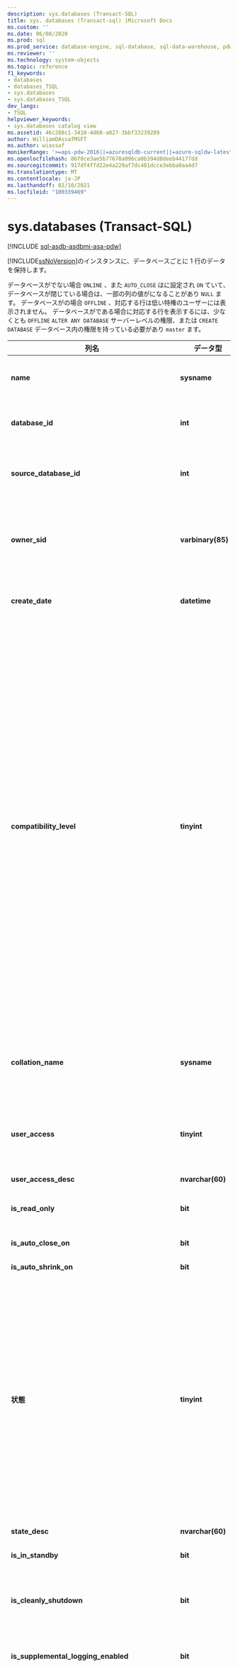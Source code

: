 ```yaml
---
description: sys.databases (Transact-SQL)
title: sys. databases (Transact-sql) |Microsoft Docs
ms.custom: ''
ms.date: 06/08/2020
ms.prod: sql
ms.prod_service: database-engine, sql-database, sql-data-warehouse, pdw
ms.reviewer: ''
ms.technology: system-objects
ms.topic: reference
f1_keywords:
- databases
- databases_TSQL
- sys.databases
- sys.databases_TSQL
dev_langs:
- TSQL
helpviewer_keywords:
- sys.databases catalog view
ms.assetid: 46c288c1-3410-4d68-a027-3bbf33239289
author: WilliamDAssafMSFT
ms.author: wiassaf
monikerRange: '>=aps-pdw-2016||=azuresqldb-current||=azure-sqldw-latest||>=sql-server-2016||>=sql-server-linux-2017||=azuresqldb-mi-current'
ms.openlocfilehash: 86f0ce3ae5b77678a096ca0b394d8deeb44177dd
ms.sourcegitcommit: 917df4ffd22e4a229af7dc481dcce3ebba0aa4d7
ms.translationtype: MT
ms.contentlocale: ja-JP
ms.lasthandoff: 02/10/2021
ms.locfileid: "100339469"
---
```

# <a name="sysdatabases-transact-sql"></a>sys.databases (Transact-SQL)

[!INCLUDE [sql-asdb-asdbmi-asa-pdw](../../includes/applies-to-version/sql-asdb-asdbmi-asa-pdw.md)]

[!INCLUDE[ssNoVersion](../../includes/ssnoversion-md.md)]のインスタンスに、データベースごとに 1 行のデータを保持します。  
  
データベースがでない場合 `ONLINE` 、また `AUTO_CLOSE` はに設定され `ON` ていて、データベースが閉じている場合は、一部の列の値がになることがあり `NULL` ます。 データベースがの場合 `OFFLINE` 、対応する行は低い特権のユーザーには表示されません。 データベースがである場合に対応する行を表示するには、少なくとも `OFFLINE` `ALTER ANY DATABASE` サーバーレベルの権限、または `CREATE DATABASE` データベース内の権限を持っている必要があり `master` ます。  
  
|列名|データ型|説明|  
|-----------------|---------------|-----------------|  
|**name**|**sysname**|のインスタンス内 [!INCLUDE[ssNoVersion](../../includes/ssnoversion-md.md)] またはサーバー内で一意のデータベースの名前 [!INCLUDE[ssSDSfull](../../includes/sssdsfull-md.md)] 。|  
|**database_id**|**int**|[!INCLUDE[ssNoVersion](../../includes/ssnoversion-md.md)] のインスタンス内、または [!INCLUDE[ssSDSfull](../../includes/sssdsfull-md.md)] サーバー内で一意な、データベースの識別子。|  
|**source_database_id**|**int**|NULL 以外 = このデータベース スナップショットのソース データベースの ID です。<br /> NULL = データベース スナップショットではありません。|  
|**owner_sid**|**varbinary(85)**|サーバーに登録したデータベースの外部所有者の SID (セキュリティ識別子) です。 データベースを所有できるユーザーの詳細については、「alter [authorization](../../t-sql/statements/alter-authorization-transact-sql.md)」の「 **alter authorization for databases** 」セクションを参照してください。|  
|**create_date**|**datetime**|データベースの作成または名前の変更を行った日付です。 **Tempdb** の場合は、サーバーが再起動されるたびにこの値が変更されます。|  
|**compatibility_level**|**tinyint**|動作に互換性のある [!INCLUDE[ssNoVersion](../../includes/ssnoversion-md.md)] のバージョンに対応する整数です。<br /><br /><table border="0"><tr><td>**Value**</td><td>**適用対象**</td></tr><tr><td>70</td><td>[!INCLUDE[ssNoVersion](../../includes/ssnoversion-md.md)] 7.0 ~ [!INCLUDE[ssKatmai](../../includes/sskatmai-md.md)]</td></tr><tr><td>80</td><td>[!INCLUDE[ssVersion2000](../../includes/ssversion2000-md.md)] 行い [!INCLUDE[ssKilimanjaro](../../includes/sskilimanjaro-md.md)]</td></tr><tr><td>90</td><td>[!INCLUDE[ssKatmai](../../includes/sskatmai-md.md)] 行い [!INCLUDE[ssSQL11](../../includes/sssql11-md.md)]</td></tr><tr><td>100</td><td>[!INCLUDE[ssNoVersion](../../includes/ssnoversion-md.md)] (開始値 [!INCLUDE[ssKatmai](../../includes/sskatmai-md.md)]) および [!INCLUDE[ssSDSfull](../../includes/sssdsfull-md.md)]</td></tr><tr><td>110</td><td>[!INCLUDE[ssNoVersion](../../includes/ssnoversion-md.md)] (開始値 [!INCLUDE[ssSQL11](../../includes/sssql11-md.md)]) および [!INCLUDE[ssSDSfull](../../includes/sssdsfull-md.md)]</td></tr><tr><td>120</td><td>[!INCLUDE[ssNoVersion](../../includes/ssnoversion-md.md)] (開始値 [!INCLUDE[ssSQL14](../../includes/sssql14-md.md)]) および [!INCLUDE[ssSDSfull](../../includes/sssdsfull-md.md)]</td></tr><tr><td>130</td><td>[!INCLUDE[ssNoVersion](../../includes/ssnoversion-md.md)] (開始値 [!INCLUDE[sssql16-md](../../includes/sssql16-md.md)]) および [!INCLUDE[ssSDSfull](../../includes/sssdsfull-md.md)]</td></tr><tr><td>140</td><td>[!INCLUDE[ssNoVersion](../../includes/ssnoversion-md.md)] (開始値 [!INCLUDE[ssSQL17](../../includes/sssql17-md.md)]) および [!INCLUDE[ssSDSfull](../../includes/sssdsfull-md.md)]</td></tr><tr><td>150</td><td>[!INCLUDE[ssNoVersion](../../includes/ssnoversion-md.md)] (開始値 [!INCLUDE[sql-server-2019](../../includes/sssql19-md.md)]) および [!INCLUDE[ssSDSfull](../../includes/sssdsfull-md.md)]</td></tr></table>|  
|**collation_name**|**sysname**|データベースの照合順序です。 データベースの既定の照合順序として機能します。<br /> NULL = データベースがオンラインでないか、AUTO_CLOSE が ON に設定されていて、データベースが閉じています。|  
|**user_access**|**tinyint**|ユーザー アクセス設定です。<br /> 0 = MULTI_USER が指定されています。<br /> 1 = SINGLE_USER が指定されています。<br /> 2 = RESTRICTED_USER が指定されています。|  
|**user_access_desc**|**nvarchar(60)**|ユーザー アクセス設定の説明です。|  
|**is_read_only**|**bit**|1 = データベースは READ_ONLY です。<br /> 0 = データベースは READ_WRITE です。|  
|**is_auto_close_on**|**bit**|1 = AUTO_CLOSE は ON です。<br /> 0 = AUTO_CLOSE は OFF です。|  
|**is_auto_shrink_on**|**bit**|1 = AUTO_SHRINK は ON です。<br /> 0 = AUTO_SHRINK は OFF です。|  
|**状態**|**tinyint**|**Value**<br /> 0 = ONLINE <br /> 1 = 復元中 <br /> 2 = 回復 <sup>1</sup><br /> 3 = RECOVERY_PENDING <sup>1</sup><br /> 4 = 問題あり <br /> 5 = 緊急 <sup>1</sup><br /> 6 = オフライン <sup>1</sup><br /> 7 = コピー <sup>2</sup> <br /> 10 = OFFLINE_SECONDARY <sup>2</sup> <br /><br /> **注:** Always On データベースの場合は、 `database_state` sys.dm_hadr_database_replica_states の列または列に対してクエリを実行 `database_state_desc` します。 [](../../relational-databases/system-dynamic-management-views/sys-dm-hadr-database-replica-states-transact-sql.md)<br /><br /><sup>1</sup> **に適用さ** れます: [!INCLUDE[ssNoVersion](../../includes/ssnoversion-md.md)] (以降 [!INCLUDE[ssKatmai](../../includes/sskatmai-md.md)] ) および [!INCLUDE[ssSDSfull](../../includes/sssdsfull-md.md)]<br /><sup>2</sup> **に適用さ** れます。 [!INCLUDE[ssSDSfull](../../includes/sssdsfull-md.md)][!INCLUDE[ssGeoDR](../../includes/ssgeodr-md.md)]|  
|**state_desc**|**nvarchar(60)**|データベースの状態の説明。 「状態」を参照してください。|  
|**is_in_standby**|**bit**|データベースは、復元ログに対し、読み取り専用です。|  
|**is_cleanly_shutdown**|**bit**|1 = データベースはクリーンにシャットダウンされ、起動時に復旧処理は必要ありません。<br /> 0 = データベースはクリーンにシャットダウンされなかったため、起動時に復旧処理が必要です。|  
|**is_supplemental_logging_enabled**|**bit**|1 = SUPPLEMENTAL_LOGGING は ON です。<br /> 0 = SUPPLEMENTAL_LOGGING は OFF です。|  
|**snapshot_isolation_state**|**tinyint**|ALLOW_SNAPSHOT_ISOLATION オプションによって設定された、許可されているスナップショット分離トランザクションの状態。<br /> 0 = スナップショット分離の状態は OFF です (既定)。 スナップショット分離は許可されていません。<br /> 1 = スナップショット分離の状態は ON です。 スナップショット分離は許可されています。<br /> 2 = スナップショット分離状態はオフ状態に遷移中です。 すべてのトランザクションで、その変更がバージョン管理されます。 スナップショット分離を使用して新しいトランザクションを開始することはできません。 ALTER DATABASE が実行されたときにアクティブだったすべてのトランザクションが完了するまで、データベースは OFF に移行中の状態となります。<br /> 3 = スナップショット分離の状態はオン状態に遷移中です。 新しいトランザクションでは、変更がバージョン管理されます。 スナップショット分離の状態が 1 (ON) になるまで、トランザクションでスナップショット分離を使用することはできません。 ALTER DATABASE が実行されたときにアクティブだったすべての更新トランザクションが完了するまで、データベースは状態に遷移したままになります。|  
|**snapshot_isolation_state_desc**|**nvarchar(60)**|ALLOW_SNAPSHOT_ISOLATION オプションによって設定された、許可されているスナップショット分離トランザクションの状態の説明。|  
|**is_read_committed_snapshot_on**|**bit**|1 = READ_COMMITTED_SNAPSHOT オプションは ON です。 READ COMMITTED 分離レベルでの読み取り操作は、スナップショット スキャンに基づいており、ロックを取得しません。<br /> 0 = READ_COMMITTED_SNAPSHOT オプションは OFF です (既定)。 Read committed 分離レベルでの読み取り操作では、共有ロックが使用されます。|  
|**recovery_model**|**tinyint**|選択される復旧モデルです。<br /> 1 = FULL<br /> 2 = BULK_LOGGED<br /> 3 = SIMPLE|  
|**recovery_model_desc**|**nvarchar(60)**|選択された復旧モデルの説明です。|  
|**page_verify_option**|**tinyint**|PAGE_VERIFY オプションの設定です。<br /> 0 = NONE<br /> 1 = TORN_PAGE_DETECTION<br /> 2 = CHECKSUM|  
|**page_verify_option_desc**|**nvarchar(60)**|PAGE_VERIFY オプション設定の説明です。|  
|**is_auto_create_stats_on**|**bit**|1 = AUTO_CREATE_STATISTICS は ON です。<br /> 0 = AUTO_CREATE_STATISTICS は OFF です。|  
|**is_auto_create_stats_incremental_on**|**bit**|自動統計の増分オプションの既定の設定を示します。<br /> 0 = 自動作成の統計は非増分です。<br /> 1 = 可能な場合は、自動作成の統計情報は増分されます。<br /> **適用対象**: [!INCLUDE[ssNoVersion](../../includes/ssnoversion-md.md)] ([!INCLUDE[ssSQL14](../../includes/sssql14-md.md)] 以降)。|  
|**is_auto_update_stats_on**|**bit**|1 = AUTO_UPDATE_STATISTICS は ON です。<br /> 0 = AUTO_UPDATE_STATISTICS は OFF です。|  
|**is_auto_update_stats_async_on**|**bit**|1 = AUTO_UPDATE_STATISTICS_ASYNC は ON です。<br /> 0 = AUTO_UPDATE_STATISTICS_ASYNC は OFF です。|  
|**is_ansi_null_default_on**|**bit**|1 = ANSI_NULL_DEFAULT は ON です。<br /> 0 = ANSI_NULL_DEFAULT は OFF です。|  
|**is_ansi_nulls_on**|**bit**|1 = ANSI_NULLS は ON です。<br /> 0 = ANSI_NULLS は OFF です。|  
|**is_ansi_padding_on**|**bit**|1 = ANSI_PADDING は ON です。<br /> 0 = ANSI_PADDING は OFF です。|  
|**is_ansi_warnings_on**|**bit**|1 = ANSI_WARNINGS は ON です。<br /> 0 = ANSI_WARNINGS は OFF です。|  
|**is_arithabort_on**|**bit**|1 = ARITHABORT は ON です。<br /> 0 = ARITHABORT は OFF です。|  
|**is_concat_null_yields_null_on**|**bit**|1 = CONCAT_NULL_YIELDS_NULL は ON です。<br /> 0 = CONCAT_NULL_YIELDS_NULL は OFF です。|  
|**is_numeric_roundabort_on**|**bit**|1 = NUMERIC_ROUNDABORT は ON です。<br /> 0 = NUMERIC_ROUNDABORT は OFF です。|  
|**is_quoted_identifier_on**|**bit**|1 = QUOTED_IDENTIFIER は ON です。<br /> 0 = QUOTED_IDENTIFIER は OFF です。|  
|**is_recursive_triggers_on**|**bit**|1 = RECURSIVE_TRIGGERS は ON です。<br /> 0 = RECURSIVE_TRIGGERS は OFF です。|  
|**is_cursor_close_on_commit_on**|**bit**|1 = CURSOR_CLOSE_ON_COMMIT は ON です。<br /> 0 = CURSOR_CLOSE_ON_COMMIT は OFF です。|  
|**is_local_cursor_default**|**bit**|1 = CURSOR_DEFAULT はローカルです。<br /> 0 = CURSOR_DEFAULT はグローバルです。|  
|**is_fulltext_enabled**|**bit**|1 = データベースに対してフルテキストが有効です。<br /> 0 = データベースに対してフルテキストが無効です。|  
|**is_trustworthy_on**|**bit**|1 = データベースは信頼できるものとしてマークされています。<br /> 0 = データベースは信頼できるものとしてマークされていません。<br /> 既定では、復元またはアタッチされたデータベースの信頼が有効になっていません。|  
|**is_db_chaining_on**|**bit**|1 = 複数データベースの組み合わせ所有権は ON です。<br /> 0 = 複数データベースの組み合わせ所有権は OFF です。|  
|**is_parameterization_forced**|**bit**|1 = パラメーター化は FORCED です。<br /> 0 = パラメーター化は SIMPLE です。|  
|**is_master_key_encrypted_by_server**|**bit**|1 = データベースは暗号化されたマスター キーを保有しています。<br /> 0 = データベースは暗号化されたマスター キーを保有していません。|  
|**is_query_store_on**|**bit**|1 = このデータベースに対してクエリストアが有効になっています。 [Sys.database_query_store_options](../../relational-databases/system-catalog-views/sys-database-query-store-options-transact-sql.md)をオンにして、クエリのストアの状態を表示します。<br /> 0 = クエリストアが有効になっていません<br /> **適用対象**: [!INCLUDE[ssNoVersion](../../includes/ssnoversion-md.md)] ([!INCLUDE[sssql16-md](../../includes/sssql16-md.md)] 以降)。|  
|**is_published**|**bit**|1 = データベースは、トランザクション レプリケーション トポロジまたはスナップショット レプリケーション トポロジにおけるパブリケーション データベースです。<br /> 0 = パブリケーション データベースではありません。|  
|**is_subscribed**|**bit**|この列は使用されません。 データベースのサブスクライバーの状態に関係なく、常に 0 を返します。|  
|**is_merge_published**|**bit**|1 = データベースは、マージ レプリケーション トポロジにおけるパブリケーション データベースです。<br /> 0 = マージ レプリケーション トポロジにおけるパブリケーション データベースではありません。|  
|**is_distributor**|**bit**|1 = データベースは、レプリケーション トポロジにおけるディストリビューション データベースです。<br /> 0 = レプリケーション トポロジにおけるディストリビューション データベースではありません。|  
|**is_sync_with_backup**|**bit**|1 = データベースはバックアップとのレプリケーション同期用に設定されています。<br /> 0 = バックアップとのレプリケーション同期用に設定されていません。|  
|**service_broker_guid**|**uniqueidentifier**|このデータベースの Service Broker の識別子です。 ルーティング テーブルでターゲットの **broker_instance** として使用されます。|  
|**is_broker_enabled**|**bit**|1 = このデータベースのブローカーは現在メッセージを送受信中です。<br /> 0 = このデータベースでは、すべての送信メッセージは転送キューにとどまり、受信メッセージはキューに配置されません。<br /> 既定では、復元されたデータベースまたはアタッチされたデータベースでは、ブローカーは無効になります。 ただし、フェールオーバー後にブローカーが有効になるデータベース ミラーリングは例外です。|  
|**log_reuse_wait**|**tinyint**|トランザクションログ領域の再利用は、現在、最後のチェックポイントの時点で、次のいずれかを待機しています。 これらの値の詳細については、 [トランザクションログ](../../relational-databases/logs/the-transaction-log-sql-server.md)を参照してください。<br /> **Value**<br /> 0 = なし<br /> 1 = チェックポイント (データベースが復旧モデルを使用していて、メモリ最適化データファイルグループがある場合、列がまたはであることを確認する必要があります `log_reuse_wait` `checkpoint` `xtp_checkpoint` ) <sup>1</sup><br /> 2 = ログバックアップ <sup>1</sup><br /> 3 = アクティブなバックアップまたは復元 <sup>1</sup><br /> 4 = アクティブなトランザクション <sup>1</sup><br /> 5 = データベースミラーリング <sup>1</sup><br /> 6 = レプリケーション <sup>1</sup><br /> 7 = データベーススナップショットの作成 <sup>1</sup><br /> 8 = ログスキャン <br /> 9 = Always On 可用性グループセカンダリレプリカは、このデータベースのトランザクションログレコードを対応するセカンダリデータベースに適用します。 <sup>2</sup><br /> 9 = その他 (一時的) <sup>3</sup><br /> 10 = 内部使用のみ <sup>2</sup><br /> 11 = 内部使用のみ <sup>2</sup><br /> 12 = 内部使用のみ <sup>2</sup><br /> 13 = 最も古いページ <sup>2</sup><br /> 14 = その他 <sup>2</sup><br />  16 = XTP_CHECKPOINT (データベースが復旧モデルを使用していて、メモリ最適化データファイルグループがある場合、列がまたはであることを確認する必要があります `log_reuse_wait` `checkpoint` `xtp_checkpoint` ) <sup>4</sup><br /><br /><sup>1</sup> **に適用さ** れます: [!INCLUDE[ssNoVersion](../../includes/ssnoversion-md.md)] (以降 [!INCLUDE[ssKatmai](../../includes/sskatmai-md.md)] )<br /><sup>2</sup> **に適用さ** れます: [!INCLUDE[ssNoVersion](../../includes/ssnoversion-md.md)] (以降 [!INCLUDE[ssSQL11](../../includes/sssql11-md.md)] )<br /><sup>3</sup> **に適用さ** れます: [!INCLUDE[ssNoVersion](../../includes/ssnoversion-md.md)] (およびを含む [!INCLUDE[ssKilimanjaro](../../includes/ssKilimanjaro-md.md)] )<br /><sup>4</sup> **に適用さ** れます: [!INCLUDE[ssNoVersion](../../includes/ssnoversion-md.md)] (以降 [!INCLUDE[ssSQL14](../../includes/sssql14-md.md)] )|  
|**log_reuse_wait_desc**|**nvarchar(60)**|前回のチェックポイントの時点で現在待機中の、トランザクション ログ領域の再利用の理由の説明です。|  
|**is_date_correlation_on**|**bit**|1 = DATE_CORRELATION_OPTIMIZATION は ON です。<br /> 0 = DATE_CORRELATION_OPTIMIZATION は OFF です。|  
|**is_cdc_enabled**|**bit**|1 = データベースで変更データ キャプチャが有効になっています。 詳細については、「 [sys.sp_cdc_enable_db &#40;transact-sql&#41;](../../relational-databases/system-stored-procedures/sys-sp-cdc-enable-db-transact-sql.md)」を参照してください。|  
|**is_encrypted**|**bit**|データベースが暗号化されているかどうかを示します (は、句を使用して最後に設定された状態を反映し `ALTER DATABASE SET ENCRYPTION` ます)。 値は、次のいずれかです。<br /> 1 = 暗号化<br /> 0 = 暗号化されていない<br /> データベース暗号化の詳細については、「[Transparent Data Encryption &#40;TDE&#41;](../../relational-databases/security/encryption/transparent-data-encryption.md)」を参照してください。<br /> データベースの暗号化が解除されている場合、には `is_encrypted` 値0が表示されます。 [動的管理ビューの [sys.dm_database_encryption_keys](../../relational-databases/system-dynamic-management-views/sys-dm-database-encryption-keys-transact-sql.md) ] を使用すると、暗号化プロセスの状態を確認できます。|  
|**is_honor_broker_priority_on**|**bit**|データベースがメッセージ交換の優先度を優先するかどうかを示します (句を使用して最後に設定された状態を反映し `ALTER DATABASE SET HONOR_BROKER_PRIORITY` ます)。 値は、次のいずれかです。<br /> 1 = HONOR_BROKER_PRIORITY は ON です。<br /> 0 = HONOR_BROKER_PRIORITY は OFF です。<br /> 既定では、復元またはアタッチされたデータベースの broker の優先度はオフになっています。|  
|**replica_id**|**uniqueidentifier**|データベースが参加している可用性グループ (存在する場合) のローカル [!INCLUDE[ssHADR](../../includes/sshadr-md.md)] 可用性レプリカの一意の識別子です。<br /> NULL = データベースは可用性グループの可用性レプリカの一部ではありません。<br /> **適用対象**: [!INCLUDE[ssNoVersion](../../includes/ssnoversion-md.md)] ([!INCLUDE[ssSQL11](../../includes/sssql11-md.md)] 以降) と [!INCLUDE[ssSDSfull](../../includes/sssdsfull-md.md)]|  
|**group_database_id**|**uniqueidentifier**|データベースが参加している Always On 可用性グループ (存在する場合) 内のデータベースの一意識別子。 **group_database_id** は、プライマリレプリカのこのデータベースと、データベースが可用性グループに参加しているすべてのセカンダリレプリカで同じです。<br /> NULL = データベースは、どの可用性グループの可用性レプリカの一部でもありません。<br /> **適用対象**: [!INCLUDE[ssNoVersion](../../includes/ssnoversion-md.md)] ([!INCLUDE[ssSQL11](../../includes/sssql11-md.md)] 以降) および [!INCLUDE[ssSDSfull](../../includes/sssdsfull-md.md)]|  
|**resource_pool_id**|**int**|このデータベースにマップされているリソースプールの id。 このリソースプールは、このデータベース内のメモリ最適化テーブルで使用できるメモリの合計を制御します。<br /> **適用対象**: [!INCLUDE[ssNoVersion](../../includes/ssnoversion-md.md)] (以降 [!INCLUDE[ssSQL14](../../includes/sssql14-md.md)] )|  
|**default_language_lcid**|**smallint**|包含データベースの既定の言語のローカル ID (LCID) を示します。<br /> **注:** の [default Language サーバー構成オプションの構成](../../database-engine/configure-windows/configure-the-default-language-server-configuration-option.md) として機能し `sp_configure` ます。 非包含データベースの場合、この値は **null** です。<br /> **適用対象**: [!INCLUDE[ssNoVersion](../../includes/ssnoversion-md.md)] ([!INCLUDE[ssSQL11](../../includes/sssql11-md.md)] 以降) および [!INCLUDE[ssSDSfull](../../includes/sssdsfull-md.md)]|  
|**default_language_name**|**nvarchar(128)**|包含データベースの既定の言語を示します。<br /> 非包含データベースの場合、この値は **null** です。<br /> **適用対象**: [!INCLUDE[ssNoVersion](../../includes/ssnoversion-md.md)] ([!INCLUDE[ssSQL11](../../includes/sssql11-md.md)] 以降) と [!INCLUDE[ssSDSfull](../../includes/sssdsfull-md.md)]|  
|**default_fulltext_language_lcid**|**int**|包含データベースの既定のフルテキスト言語のロケール id (lcid) を示します。<br /> **注:** 既定の [フルテキスト言語サーバー構成オプション](../../database-engine/configure-windows/configure-the-default-full-text-language-server-configuration-option.md) の既定の構成として機能 `sp_configure` します。 非包含データベースの場合、この値は **null** です。<br /> **適用対象**: [!INCLUDE[ssNoVersion](../../includes/ssnoversion-md.md)] ([!INCLUDE[ssSQL11](../../includes/sssql11-md.md)] 以降) および [!INCLUDE[ssSDSfull](../../includes/sssdsfull-md.md)]|  
|**default_fulltext_language_name**|**nvarchar(128)**|包含データベースの既定のフルテキスト言語を示します。<br /> 非包含データベースの場合、この値は **null** です。<br /> **適用対象**: [!INCLUDE[ssNoVersion](../../includes/ssnoversion-md.md)] ([!INCLUDE[ssSQL11](../../includes/sssql11-md.md)] 以降) および [!INCLUDE[ssSDSfull](../../includes/sssdsfull-md.md)]|  
|**is_nested_triggers_on**|**bit**|包含データベースで入れ子になったトリガーが許可されるかどうかを示します。<br /> 0 = 入れ子になったトリガーは許可されません。<br /> 1 = 入れ子になったトリガーは許可されます。<br /> **注:** の関数は、の [nested Triggers サーバー構成オプションを構成](../../database-engine/configure-windows/configure-the-nested-triggers-server-configuration-option.md) し `sp_configure` ます。 非包含データベースの場合、この値は **null** です。 詳細については、「 [ transact-sql&#41;&#40;sys.configurations ](../../relational-databases/system-catalog-views/sys-configurations-transact-sql.md) を参照してください。<br /> **適用対象**: [!INCLUDE[ssNoVersion](../../includes/ssnoversion-md.md)] ([!INCLUDE[ssSQL11](../../includes/sssql11-md.md)] 以降) および [!INCLUDE[ssSDSfull](../../includes/sssdsfull-md.md)]|  
|**is_transform_noise_words_on**|**bit**|包含データベースでノイズ ワードを変換する必要があるかどうかを示します。<br /> 0 = ノイズ ワードは変換する必要がありません。<br /> 1 = ノイズ ワードは変換する必要があります。<br /> **注:** の [変換ノイズワードのサーバー構成オプション](../../database-engine/configure-windows/transform-noise-words-server-configuration-option.md) として機能し `sp_configure` ます。 非包含データベースの場合、この値は **null** です。 詳細については、「 [ transact-sql&#41;&#40;sys.configurations ](../../relational-databases/system-catalog-views/sys-configurations-transact-sql.md) を参照してください。<br /> **適用対象**: [!INCLUDE[ssNoVersion](../../includes/ssnoversion-md.md)] (以降 [!INCLUDE[ssSQL11](../../includes/sssql11-md.md)] )|  
|**two_digit_year_cutoff**|**smallint**|2 桁の数字を 4 桁の西暦として解釈する場合の区切りの年を表す 1753 ～ 9999 の範囲の数値を示します。<br /> **注:** の [2 桁表記の年の切り捨てサーバー構成オプションの構成](../../database-engine/configure-windows/configure-the-two-digit-year-cutoff-server-configuration-option.md) として機能し `sp_configure` ます。 非包含データベースの場合、この値は **null** です。 詳細については、「 [ transact-sql&#41;&#40;sys.configurations ](../../relational-databases/system-catalog-views/sys-configurations-transact-sql.md) を参照してください。<br /> **適用対象**: [!INCLUDE[ssNoVersion](../../includes/ssnoversion-md.md)] ([!INCLUDE[ssSQL11](../../includes/sssql11-md.md)] 以降) および [!INCLUDE[ssSDSfull](../../includes/sssdsfull-md.md)]|  
|**containment**|**tinyint not null**|データベースの包含状態を示します。<br />  0 = データベースの包含がオフです。 **適用対象**: [!INCLUDE[ssNoVersion](../../includes/ssnoversion-md.md)] ([!INCLUDE[ssSQL11](../../includes/sssql11-md.md)] 以降) および [!INCLUDE[ssSDSfull](../../includes/sssdsfull-md.md)]<br /> 1 = データベースは部分的な含有に **適用さ** れます: [!INCLUDE[ssNoVersion](../../includes/ssnoversion-md.md)] (以降 [!INCLUDE[ssSQL11](../../includes/sssql11-md.md)] )|  
|**containment_desc**|**nvarchar (60) not null**|データベースの包含状態を示します。<br /> NONE = 従来のデータベース (包含なし)<br /> PARTIAL = 部分的包含データベース<br /> **適用対象**: [!INCLUDE[ssNoVersion](../../includes/ssnoversion-md.md)] ([!INCLUDE[ssSQL11](../../includes/sssql11-md.md)] 以降) と [!INCLUDE[ssSDSfull](../../includes/sssdsfull-md.md)]|  
|**target_recovery_time_in_seconds**|**int**|データベースの推定復旧時間 (秒) です。 NULL 値は許可されます。<br /> **適用対象**: [!INCLUDE[ssNoVersion](../../includes/ssnoversion-md.md)] ([!INCLUDE[ssSQL11](../../includes/sssql11-md.md)] 以降) および [!INCLUDE[ssSDSfull](../../includes/sssdsfull-md.md)]|  
|**delayed_durability**|**int**|遅延持続性の設定:<br /> 0 = 無効<br /> 1 = 許可<br /> 2 = 強制<br /> 詳しくは、「[トランザクションの持続性の制御](../../relational-databases/logs/control-transaction-durability.md)」をご覧ください。<br /> **適用対象**: [!INCLUDE[ssNoVersion](../../includes/ssnoversion-md.md)] ([!INCLUDE[ssSQL14](../../includes/sssql14-md.md)] 以降) および [!INCLUDE[ssSDSfull](../../includes/sssdsfull-md.md)]。|  
|**delayed_durability_desc**|**nvarchar(60)**|遅延持続性の設定:<br /> DISABLED<br /> ALLOWED<br /> FORCED<br /> **適用対象**: [!INCLUDE[ssNoVersion](../../includes/ssnoversion-md.md)] ([!INCLUDE[ssSQL14](../../includes/sssql14-md.md)] 以降) および [!INCLUDE[ssSDSfull](../../includes/sssdsfull-md.md)]。|  
|**is_memory_optimized_elevate_to_snapshot_on**|**bit**|セッション設定 TRANSACTION ISOLATION LEVEL が低い分離レベル (READ COMMITTED または READ UNCOMMITTED) に設定されている場合は、SNAPSHOT 分離を使用してメモリ最適化テーブルにアクセスします。<br /> 1 = 最小分離レベルは SNAPSHOT です。<br /> 0 = 分離レベルは昇格されません。|  
|**is_federation_member**|**bit**|データベースがフェデレーションのメンバーであるかどうかを示します。<br /> **適用対象**: [!INCLUDE[ssSDSfull](../../includes/sssdsfull-md.md)]|  
|**is_remote_data_archive_enabled**|**bit**|データベースが拡張されているかどうかを示します。<br /> 0 = データベースは Stretch 対応ではありません。<br /> 1 = データベースは Stretch に対応しています。<br /> **適用対象**: [!INCLUDE[ssNoVersion](../../includes/ssnoversion-md.md)] (以降 [!INCLUDE[sssql16-md](../../includes/sssql16-md.md)] )<br /> 詳細については、「[Stretch Database](../../sql-server/stretch-database/stretch-database.md)」を参照してください。|  
|**is_mixed_page_allocation_on**|**bit**|データベース内のテーブルとインデックスが混合エクステントから初期ページを割り当てることができるかどうかを示します。<br /> 0 = データベース内のテーブルとインデックスは、常に最初のページを一様なエクステントから割り当てます。<br /> 1 = データベース内のテーブルとインデックスは、混合エクステントから初期ページを割り当てることができます。<br /> 詳細については、「 `SET MIXED_PAGE_ALLOCATION` [transact-sql&#41;&#40;の ALTER Database SET オプション ](../../t-sql/statements/alter-database-transact-sql-set-options.md)のオプション」を参照してください。<br /> **適用対象**: [!INCLUDE[ssNoVersion](../../includes/ssnoversion-md.md)] (以降 [!INCLUDE[sssql16-md](../../includes/sssql16-md.md)] )|  
|**is_temporal_history_retention_enabled**|**bit**|テンポラル保持ポリシーのクリーンアップタスクが有効かどうかを示します。<br /><br />1 = テンポラルリテンション期間が有効<br />0 = 一時的な保持は無効<br />**適用対象**: [!INCLUDE[ssNoVersion](../../includes/ssnoversion-md.md)] ([!INCLUDE[ssSQL17](../../includes/sssql17-md.md)] 以降) および [!INCLUDE[ssSDSfull](../../includes/sssdsfull-md.md)]|
|**catalog_collation_type**|**int**|カタログの照合順序の設定:<br />0 = DATABASE_DEFAULT<br />2 = SQL_Latin_1_General_CP1_CI_AS<br /> **適用対象**: [!INCLUDE[ssSDSfull](../../includes/sssdsfull-md.md)]|
|**catalog_collation_type_desc**|**nvarchar(60)**|カタログの照合順序の設定:<br />COLLATE<br />SQL_Latin_1_General_CP1_CI_AS<br /> **適用対象**: [!INCLUDE[ssSDSfull](../../includes/sssdsfull-md.md)]|
|**physical_database_name**|**nvarchar(128)**|の場合、 [!INCLUDE[ssNoVersion](../../includes/ssnoversion-md.md)] データベースの物理名。 の場合 [!INCLUDE[ssSDSfull](../../includes/sssdsfull-md.md)] 、サーバー上のデータベースの一般的な id です。 <br />**適用対象**: [!INCLUDE[ssNoVersion](../../includes/ssnoversion-md.md)] ([!INCLUDE[sql-server-2019](../../includes/sssql19-md.md)] 以降) および [!INCLUDE[ssSDSfull](../../includes/sssdsfull-md.md)]|
|**is_result_set_caching_on**|**bit**|結果セットのキャッシュが有効かどうかを示します。<br />1 = 結果セットのキャッシュが有効<br />0 = 結果セットのキャッシュが無効<br />**適用対象**: [!INCLUDE[ssSDW](../../includes/sssdw-md.md)] Gen2。 この機能はすべてのリージョンにロールアウトされていますが、ご使用のインスタンスにデプロイされているバージョンと、利用可能な機能については、最新の [Azure Synapse リリースノート](/azure/synapse-analytics/sql-data-warehouse/release-notes-10-0-10106-0) と [Gen2 アップグレードスケジュール](/azure/synapse-analytics/sql-data-warehouse/gen2-migration-schedule) をご確認ください。|
|**is_accelerated_database_recovery_on**|**bit**|高速データベース回復 (ADR) が有効かどうかを示します。<br />1 = ADR が有効<br />0 = ADR は無効です。<br />**適用対象**: [!INCLUDE[ssNoVersion](../../includes/ssnoversion-md.md)] ([!INCLUDE[sql-server-2019](../../includes/sssql19-md.md)] 以降) および [!INCLUDE[ssSDSfull](../../includes/sssdsfull-md.md)]|
|**is_tempdb_spill_to_remote_store**|**bit**|リモートストアへの tempdb の書き込みが有効になっているかどうかを示します。<br />1 = 有効<br />0 = 無効<br />**適用対象**: [!INCLUDE[ssSDW](../../includes/sssdw-md.md)] Gen2。 この機能はすべてのリージョンにロールアウトされていますが、ご使用のインスタンスにデプロイされているバージョンと、利用可能な機能については、最新の [Azure Synapse リリースノート](/azure/synapse-analytics/sql-data-warehouse/release-notes-10-0-10106-0) と [Gen2 アップグレードスケジュール](/azure/synapse-analytics/sql-data-warehouse/gen2-migration-schedule) をご確認ください。|
|**is_stale_page_detection_on**|**bit**|古いページ検出が有効になっているかどうかを示します。<br />1 = 古いページ検出が有効になっている<br />0 = 古いページ検出は無効になっています<br />**適用対象**: [!INCLUDE[ssSDW](../../includes/sssdw-md.md)] Gen2。 この機能はすべてのリージョンにロールアウトされていますが、ご使用のインスタンスにデプロイされているバージョンと、利用可能な機能については、最新の [Azure Synapse リリースノート](/azure/synapse-analytics/sql-data-warehouse/release-notes-10-0-10106-0) と [Gen2 アップグレードスケジュール](/azure/synapse-analytics/sql-data-warehouse/gen2-migration-schedule) をご確認ください。|
|**is_memory_optimized_enabled**|**bit**|[ハイブリッドバッファープール](../../database-engine/configure-windows/hybrid-buffer-pool.md)などの特定の In-Memory 機能がデータベースに対して有効かどうかを示します。 [インメモリ OLTP](../../relational-databases/in-memory-oltp/in-memory-oltp-in-memory-optimization.md)の可用性または構成の状態は反映されません。 <br />1 = メモリ最適化機能が有効になっている<br />0 = メモリ最適化機能は無効です。<br />**適用対象**: [!INCLUDE[ssNoVersion](../../includes/ssnoversion-md.md)] ([!INCLUDE[sql-server-2019](../../includes/sssql19-md.md)] 以降) および [!INCLUDE[ssSDSfull](../../includes/sssdsfull-md.md)]|
  
## <a name="permissions"></a>アクセス許可

 の呼び出し元 `sys.databases` がデータベースの所有者ではなく、データベースがまたはではない場合、 `master` 対応する行を `tempdb` 表示するために必要な最低限の権限は、 `ALTER ANY DATABASE` または `VIEW ANY DATABASE` `CREATE DATABASE` データベース内のサーバーレベルの権限、または権限です `master` 。 呼び出し元が接続されているデータベースは、常にで表示でき `sys.databases` ます。  
  
> [!IMPORTANT]  
> 既定では、public ロールには権限が付与されているの `VIEW ANY DATABASE` で、すべてのログインでデータベース情報を参照できます。 データベースを検出する権限、 `REVOKE` `VIEW ANY DATABASE` からの権限、 `public` または `DENY` `VIEW ANY DATABASE` 個々のログインに対する権限をブロックする権限。  
  
## <a name="azure-sql-database-remarks"></a>Azure SQL Database 解説

[!INCLUDE[ssSDSfull](../../includes/sssdsfull-md.md)]このビューは、 `master` データベースとユーザーデータベースで使用できます。 データベースでは、このビューには、 `master` `master` サーバー上のデータベースとすべてのユーザーデータベースに関する情報が返されます。 ユーザー データベースでは、このビューには、現在のデータベースと master データベースのみの情報が返されます。  
  
 新しいデータベースが作成される [!INCLUDE[ssSDSfull](../../includes/sssdsfull-md.md)] サーバーの `master` データベースの `sys.databases` ビューを使用します。 データベースのコピーが開始されたら、コピー `sys.databases` 先サーバーのデータベースからおよびビューに対してクエリを実行し、 `sys.dm_database_copies` `master` コピーの進行状況に関する詳細情報を取得できます。  
  
## <a name="examples"></a>例  
  
### <a name="a-query-the-sysdatabases-view"></a>A. sys.databases ビューに対するクエリ

次の例では、ビューで使用できる列のいくつかを返し `sys.databases` ます。  
  
```sql  
SELECT name, user_access_desc, is_read_only, state_desc, recovery_model_desc  
FROM sys.databases;  
```  
  
### <a name="b-check-the-copying-status-in-sssds"></a>B. [!INCLUDE[ssSDS](../../includes/sssds-md.md)] でのコピーの進行状況を確認します。

次の例では、ビューとビューに対してクエリを実行し、 `sys.databases` `sys.dm_database_copies` データベースのコピー操作に関する情報を返します。  
  
**適用対象**: [!INCLUDE[ssSDSfull](../../includes/sssdsfull-md.md)]  
  
```sql
-- Execute from the master database.  
SELECT a.name, a.state_desc, b.start_date, b.modify_date, b.percent_complete  
FROM sys.databases AS a  
INNER JOIN sys.dm_database_copies AS b ON a.database_id = b.database_id  
WHERE a.state = 7;  
```

### <a name="c-check-the-temporal-retention-policy-status-in-sssds"></a>C. の一時リテンション期間ポリシーの状態を確認します。 [!INCLUDE[ssSDS](../../includes/sssds-md.md)]

次の例では、をクエリして、 `sys.databases` テンポラル保持クリーンアップタスクが有効になっているかどうかの情報を返します。 復元操作の後、テンポラルリテンション期間は既定で無効になっていることに注意してください。 を使用し `ALTER DATABASE` て、明示的に有効にします。
  
**適用対象**: [!INCLUDE[ssSDSfull](../../includes/sssdsfull-md.md)]  
  
```sql  
-- Execute from the master database.  
SELECT a.name, a.is_temporal_history_retention_enabled 
FROM sys.databases AS a;
```  
  
## <a name="next-steps"></a>次のステップ

- [ALTER DATABASE &#40;Transact-SQL&#41;](../../t-sql/statements/alter-database-transact-sql.md)
- [sys.database_mirroring_witnesses &#40;Transact-SQL&#41;](../../relational-databases/system-catalog-views/database-mirroring-witness-catalog-views-sys-database-mirroring-witnesses.md)
- [sys.database_recovery_status &#40;Transact-sql&#41;](../../relational-databases/system-catalog-views/sys-database-recovery-status-transact-sql.md)
- [データベースとファイルのカタログ ビュー &#40;Transact-SQL&#41;](../../relational-databases/system-catalog-views/databases-and-files-catalog-views-transact-sql.md)
- [sys.dm_database_copies &#40;Azure SQL Database&#41;](../../relational-databases/system-dynamic-management-views/sys-dm-database-copies-azure-sql-database.md)  
